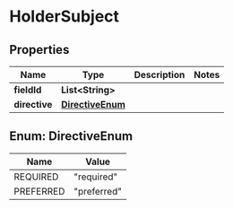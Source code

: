 # HolderSubject

## Properties

| Name          | Type                                | Description | Notes |
| ------------- | ----------------------------------- | ----------- | ----- |
| **fieldId**   | **List&lt;String&gt;**              |             |       |
| **directive** | [**DirectiveEnum**](#DirectiveEnum) |             |       |

## Enum: DirectiveEnum

| Name      | Value                 |
| --------- | --------------------- |
| REQUIRED  | &quot;required&quot;  |
| PREFERRED | &quot;preferred&quot; |
